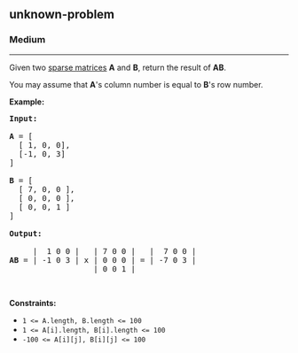 <h2>unknown-problem</h2><h3>Medium</h3><hr><div><p>Given two <a href="https://en.wikipedia.org/wiki/Sparse_matrix" target="_blank">sparse matrices</a> <b>A</b> and <b>B</b>, return the result of <b>AB</b>.</p>

<p>You may assume that <b>A</b>'s column number is equal to <b>B</b>'s row number.</p>

<p><b>Example:</b></p>

<pre><b>Input:

</b><strong>A</strong> = [
  [ 1, 0, 0],
  [-1, 0, 3]
]

<strong>B</strong> = [
  [ 7, 0, 0 ],
  [ 0, 0, 0 ],
  [ 0, 0, 1 ]
]

<strong>Output:</strong>

     |  1 0 0 |   | 7 0 0 |   |  7 0 0 |
<b>AB</b> = | -1 0 3 | x | 0 0 0 | = | -7 0 3 |
                  | 0 0 1 |
</pre>

<p>&nbsp;</p>
<p><strong>Constraints:</strong></p>

<ul>
	<li><code>1 &lt;= A.length, B.length &lt;= 100</code></li>
	<li><code>1 &lt;= A[i].length, B[i].length &lt;= 100</code></li>
	<li><code>-100 &lt;= A[i][j], B[i][j]&nbsp;&lt;= 100</code></li>
</ul>
</div>
